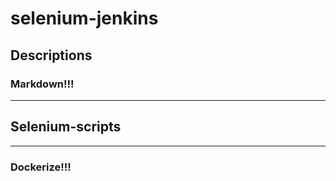 # selenium-jenkins
## Descriptions
### Markdown!!!
-------------------------
## Selenium-scripts
-------------------------
### Dockerize!!!
